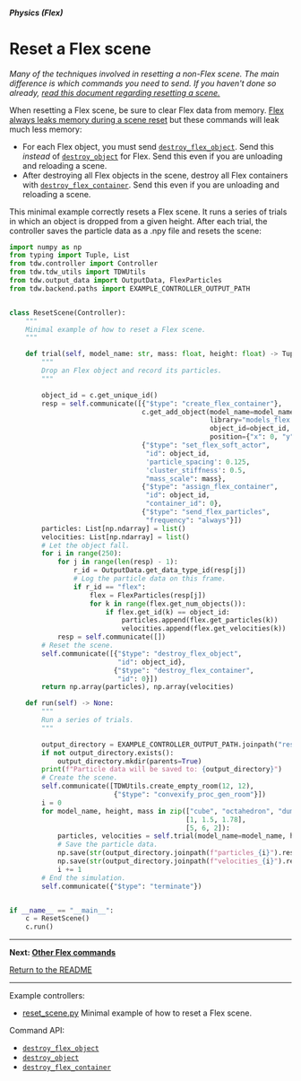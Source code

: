 ##### Physics (Flex)

# Reset a Flex scene

*Many of the techniques involved in resetting a non-Flex scene. The main difference is which commands you need to send. If you haven't done so already, [read this document regarding resetting a scene.](../objects_and_scenes/reset_scene.md)*

When resetting a Flex scene, be sure to clear Flex data from memory. [Flex always leaks memory during a scene reset](overview.md) but these commands will leak much less memory:

- For each Flex object, you must send [`destroy_flex_object`](../../api/command_api.md#destroy_flex_object). Send this *instead* of [`destroy_object`](../../api/command_api.md#destroy_object) for Flex. Send this even if you are unloading and reloading a scene. 
- After destroying all Flex objects in the scene, destroy all Flex containers with [`destroy_flex_container`](../../api/command_api.md#destroy_flex_container).  Send this even if you are unloading and reloading a scene. 

This minimal example correctly resets a Flex scene. It runs a series of trials in which an object is dropped from a given height. After each trial, the controller saves the particle data as a .npy file and resets the scene:

```python
import numpy as np
from typing import Tuple, List
from tdw.controller import Controller
from tdw.tdw_utils import TDWUtils
from tdw.output_data import OutputData, FlexParticles
from tdw.backend.paths import EXAMPLE_CONTROLLER_OUTPUT_PATH


class ResetScene(Controller):
    """
    Minimal example of how to reset a Flex scene.
    """

    def trial(self, model_name: str, mass: float, height: float) -> Tuple[np.ndarray, np.ndarray]:
        """
        Drop an Flex object and record its particles.
        """

        object_id = c.get_unique_id()
        resp = self.communicate([{"$type": "create_flex_container"},
                                 c.get_add_object(model_name=model_name,
                                                  library="models_flex.json",
                                                  object_id=object_id,
                                                  position={"x": 0, "y": height, "z": 0}),
                                 {"$type": "set_flex_soft_actor",
                                  "id": object_id,
                                  'particle_spacing': 0.125,
                                  'cluster_stiffness': 0.5,
                                  "mass_scale": mass},
                                 {"$type": "assign_flex_container",
                                  "id": object_id,
                                  "container_id": 0},
                                 {"$type": "send_flex_particles",
                                  "frequency": "always"}])
        particles: List[np.ndarray] = list()
        velocities: List[np.ndarray] = list()
        # Let the object fall.
        for i in range(250):
            for j in range(len(resp) - 1):
                r_id = OutputData.get_data_type_id(resp[j])
                # Log the particle data on this frame.
                if r_id == "flex":
                    flex = FlexParticles(resp[j])
                    for k in range(flex.get_num_objects()):
                        if flex.get_id(k) == object_id:
                            particles.append(flex.get_particles(k))
                            velocities.append(flex.get_velocities(k))
            resp = self.communicate([])
        # Reset the scene.
        self.communicate([{"$type": "destroy_flex_object",
                           "id": object_id},
                          {"$type": "destroy_flex_container",
                           "id": 0}])
        return np.array(particles), np.array(velocities)

    def run(self) -> None:
        """
        Run a series of trials.
        """

        output_directory = EXAMPLE_CONTROLLER_OUTPUT_PATH.joinpath("reset_flex_scene")
        if not output_directory.exists():
            output_directory.mkdir(parents=True)
        print(f"Particle data will be saved to: {output_directory}")
        # Create the scene.
        self.communicate([TDWUtils.create_empty_room(12, 12),
                          {"$type": "convexify_proc_gen_room"}])
        i = 0
        for model_name, height, mass in zip(["cube", "octahedron", "dumbbell"],
                                            [1, 1.5, 1.78],
                                            [5, 6, 2]):
            particles, velocities = self.trial(model_name=model_name, height=height, mass=mass)
            # Save the particle data.
            np.save(str(output_directory.joinpath(f"particles_{i}").resolve()), np.array(particles))
            np.save(str(output_directory.joinpath(f"velocities_{i}").resolve()), np.array(velocities))
            i += 1
        # End the simulation.
        self.communicate({"$type": "terminate"})


if __name__ == "__main__":
    c = ResetScene()
    c.run()
```

***

**Next: [Other Flex commands](other_commands.md)**

[Return to the README](../../../README.md)

***

Example controllers:

- [reset_scene.py](https://github.com/threedworld-mit/tdw/blob/master/Python/example_controllers/flex/reset_scene.py) Minimal example of how to reset a Flex scene.

Command API:

- [`destroy_flex_object`](../../api/command_api.md#destroy_flex_object)
- [`destroy_object`](../../api/command_api.md#destroy_flex_object)
- [`destroy_flex_container`](../../api/command_api.md#destroy_flex_container)